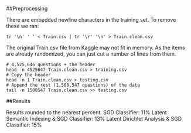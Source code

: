 ##Preprocessing

There are embedded newline characters in the training set. To remove these we ran:

    tr '\n' ' ' < Train.csv | tr '\r' '\n' > Train.clean.csv

The original Train.csv file from Kaggle may not fit in memory. As the items are already randomized, you can just cut a number of lines from them.

    # 4,525,646 questions + the header
    head -n 4525647 Train.clean.csv > training.csv
    # Copy the header
    head -n 1 Train.clean.csv > testing.csv
    # Append the rest (1,508,547 questions) of the data
    tail -n 1508547 Train.clean.csv >> testing.csv

##Results

Results rounded to the nearest percent.
SGD Classifier: 11%
Latent Semantic Indexing & SGD Classifier: 13%
Latent Dirichlet Analysis & SGD Classifier: 15%


